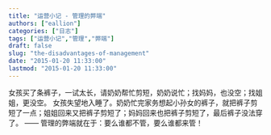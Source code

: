 ```yaml
---
title: "运营小记 - 管理的弊端"
authors: ["eallion"]
categories: ["日志"]
tags: ["运营小记","管理","弊端"]
draft: false
slug: "the-disadvantages-of-management"
date: "2015-01-20 11:33:00"
lastmod: "2015-01-20 11:33:00"
---
```


女孩买了条裤子，一试太长，请奶奶帮忙剪短，奶奶说忙；找妈妈，也没空；找姐姐，更没空。 女孩失望地入睡了。奶奶忙完家务想起小孙女的裤子，就把裤子剪短了一点；姐姐回来又把裤子剪短了；妈妈回来也把裤子剪短了，最后裤子没法穿了。 —— 管理的弊端就在于：要么谁都不管，要么谁都来管！
